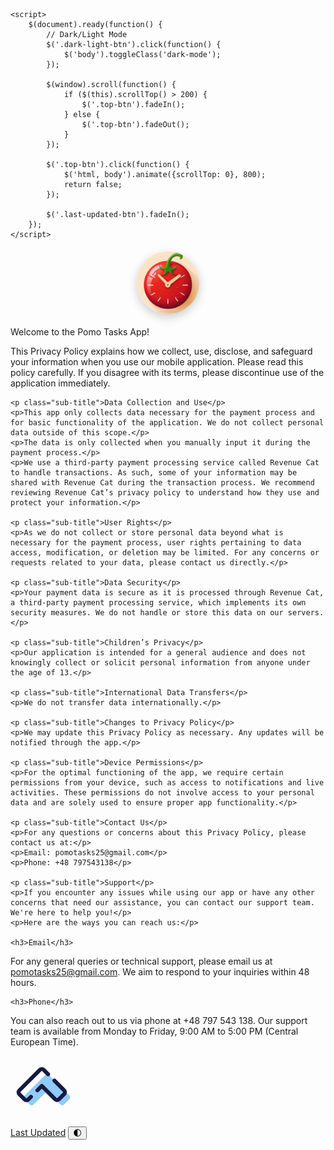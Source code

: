 <html lang="en">
<head>
    <meta charset="UTF-8">
    <title>Pomo Tasks</title>
    <link href="https://fonts.googleapis.com/css2?family=Montserrat:wght@400;700&display=swap" rel="stylesheet">
    <style>

    @keyframes fadeIn {
            from {
                opacity: 0;
            }

            to {
                opacity: 1;
            }
        }

@keyframes float {
    0% {
        box-shadow: 0 5px 15px 0px rgba(0,0,0,0.6);
        transform: translateY(0px);
    }
    50% {
        box-shadow: 0 25px 15px 0px rgba(0,0,0,0.2);
        transform: translateY(-20px);
    }
    100% {
        box-shadow: 0 5px 15px 0px rgba(0,0,0,0.6);
        transform: translateY(0px);
    }
}

        @keyframes gradientBG {
            0% {
                background-position: 0% 50%;
            }
            50% {
                background-position: 50% 50%;
            }
            100% {
                background-position: 100% 50%;
            }
        }

body {
    font-family: 'Montserrat', sans-serif;
    margin: 0;
    padding: 0;
    background: #FCE1C6;
    overflow-x: hidden;
    color: #fff;
}

        .container {
            animation: fadeIn 1s;
            width: 80%;
            margin: 0 auto;
            padding: 20px;
            background-color: rgba(0, 0, 0, 0.8);
            border-radius: 10px;
            transition: background 0.5s;
            box-shadow: 0px 5px 15px rgba(0,0,0,0.1);
        }

        h1 {
            text-align: center;
            text-shadow: 2px 2px 4px rgba(0,0,0,0.1);
            font-size: 36px;
            margin-top: 0;
        }

        h2 {
            font-size: 24px;
            color: #999;
            margin-bottom: 10px;
        }

        p {
            margin-bottom: 10px;
        }

        img {
            display: block;
            margin: 20px auto;
            width: 100px;
            border-radius: 50%;
            box-shadow: 0px 5px 15px rgba(0,0,0,0.2);
        }

.top-btn:hover {
    opacity: 1;
}

/* Removed the .top-btn::before, .top-btn:hover::before styles since you no longer want the red circle effect */

.top-btn {
    display: flex;
    justify-content: center;
    align-items: center;
    width: 50px; /* Adjust width and height to better fit the SVG */
    height: 50px;
}



.last-updated-btn {
    position: fixed;
    top: 20px;
    right: 20px;
    background: #E82620;
    color: white;
    padding: 10px 20px;
    border-radius: 50px;
    text-decoration: none;
    font-size: 14px;
    transition: all 0.3s;
    opacity: 0.7;
    display: none;
    z-index: 9999;
}

        .last-updated-btn:hover {
            opacity: 1;
        }

        .last-updated-btn::before {
            content: attr(data-date);
            position: absolute;
            top: 100%;
            left: 50%;
            opacity: 0;
            transform: translateX(-50%) scale(0.5);
            transition: all 0.3s;
            pointer-events: none;
        }

        .last-updated-btn:hover::before {
            top: 120%;
            opacity: 1;
            transform: translateX(-50%) scale(1);
        }

        /* Dark/Light Mode Button */
        
.dark-light-btn {
    position: fixed;
    top: 20px;
    left: 20px;
    background: #E82620;
    color: #fff;
    border: none;
    border-radius: 50%;
    width: 40px;
    height: 40px;
    display: flex;
    justify-content: center;
    align-items: center;
    font-size: 20px;
    cursor: pointer;
    transition: background 0.3s, color 0.3s;
    z-index: 9999;
}

.dark-light-btn:hover {
    background: #fff;
    color: #E82620;
}

.dark-mode {
    background: #E7B580;
    color: #fff;
}

.dark-mode .container {
    background-color: rgba(0, 0, 0, 0.8); /* or any other color of your choice */
    color: #000;
}

.main-title {
    text-align: center;
    text-shadow: 2px 2px 4px rgba(0,0,0,0.1);
    font-size: 36px;
    margin-top: 0;
    color: #D31A1E;  /* Color change */
}

.sub-title {
    font-size: 24px;
    color: #D31A1E; /* Updated color */
    margin-bottom: 10px;
}

.sub-title-small {
    font-size: 20px;
    color: #D31A1E; /* Updated color */
    margin-bottom: 10px;
}

h1, h2, h3, h4, h5, h6 {
            display: none;
        }
    </style>
    <script src="https://ajax.googleapis.com/ajax/libs/jquery/3.5.1/jquery.min.js"></script>

    <script>
        $(document).ready(function() {
            // Dark/Light Mode
            $('.dark-light-btn').click(function() {
                $('body').toggleClass('dark-mode');
            });

            $(window).scroll(function() {
                if ($(this).scrollTop() > 200) {
                    $('.top-btn').fadeIn();
                } else {
                    $('.top-btn').fadeOut();
                }
            });

            $('.top-btn').click(function() {
                $('html, body').animate({scrollTop: 0}, 800);
                return false;
            });

            $('.last-updated-btn').fadeIn();
        });
    </script>

</head>

<body>
    
<div class="container">
    <img src="appstore.png" alt="Pomodoro Timer App logo">
    <p class="main-title">Welcome to the Pomo Tasks App!</p>
    <p>This Privacy Policy explains how we collect, use, disclose, and safeguard your information when you use our mobile application. Please read this policy carefully. If you disagree with its terms, please discontinue use of the application immediately.</p>

    <p class="sub-title">Data Collection and Use</p>
    <p>This app only collects data necessary for the payment process and for basic functionality of the application. We do not collect personal data outside of this scope.</p>
    <p>The data is only collected when you manually input it during the payment process.</p>
    <p>We use a third-party payment processing service called Revenue Cat to handle transactions. As such, some of your information may be shared with Revenue Cat during the transaction process. We recommend reviewing Revenue Cat’s privacy policy to understand how they use and protect your information.</p>

    <p class="sub-title">User Rights</p>
    <p>As we do not collect or store personal data beyond what is necessary for the payment process, user rights pertaining to data access, modification, or deletion may be limited. For any concerns or requests related to your data, please contact us directly.</p>

    <p class="sub-title">Data Security</p>
    <p>Your payment data is secure as it is processed through Revenue Cat, a third-party payment processing service, which implements its own security measures. We do not handle or store this data on our servers.</p>

    <p class="sub-title">Children’s Privacy</p>
    <p>Our application is intended for a general audience and does not knowingly collect or solicit personal information from anyone under the age of 13.</p>

    <p class="sub-title">International Data Transfers</p>
    <p>We do not transfer data internationally.</p>

    <p class="sub-title">Changes to Privacy Policy</p>
    <p>We may update this Privacy Policy as necessary. Any updates will be notified through the app.</p>

    <p class="sub-title">Device Permissions</p>
    <p>For the optimal functioning of the app, we require certain permissions from your device, such as access to notifications and live activities. These permissions do not involve access to your personal data and are solely used to ensure proper app functionality.</p>

    <p class="sub-title">Contact Us</p>
    <p>For any questions or concerns about this Privacy Policy, please contact us at:</p>
    <p>Email: pomotasks25@gmail.com</p>
    <p>Phone: +48 797543138</p>

    <p class="sub-title">Support</p>
    <p>If you encounter any issues while using our app or have any other concerns that need our assistance, you can contact our support team. We're here to help you!</p>
    <p>Here are the ways you can reach us:</p>

    <h3>Email</h3>
<p>For any general queries or technical support, please email us at <a href="mailto:pomotasks25@gmail.com">pomotasks25@gmail.com</a>. We aim to respond to your inquiries within 48 hours.</p>

    <h3>Phone</h3>
<p>You can also reach out to us via phone at +48 797 543 138. Our support team is available from Monday to Friday, 9:00 AM to 5:00 PM (Central European Time).</p>

</div>
<a href="#" class="top-btn">
  <svg xmlns="http://www.w3.org/2000/svg" x="0px" y="0px" width="100" height="100" viewBox="0 0 48 48">
    <path fill="#90caf9" d="M38.35,39.3c0.8,0.8,2,0.8,2.8,0l4.1-4.1c0.8-0.8,0.8-2,0-2.8l-15.8-15.8c-0.8-0.8-2-0.8-2.8,0	l-15.9,15.9c-0.8,0.8-0.8,2,0,2.8l4.1,4.1c0.8,0.8,2,0.8,2.8,0L28.05,29L38.35,39.3z"></path>
    <path fill="none" stroke="#18193f" stroke-linecap="round" stroke-linejoin="round" stroke-miterlimit="10" stroke-width="3" d="M20.664,28.386L24.05,25l10.3,10.3c0.8,0.8,2,0.8,2.8,0l4.1-4.1c0.8-0.8,0.8-2,0-2.8l-7.527-7.527"></path>
    <path fill="none" stroke="#18193f" stroke-linecap="round" stroke-linejoin="round" stroke-miterlimit="10" stroke-width="3" d="M28.914,16.064L25.45,12.6c-0.8-0.8-2-0.8-2.8,0L6.75,28.5c-0.8,0.8-0.8,2,0,2.8l4.1,4.1c0.8,0.8,2,0.8,2.8,0l2.066-2.066"></path>
  </svg>
</a>

<a href="#" class="last-updated-btn" data-date="Last Updated: August 13, 2023">Last Updated</a>
<button class="dark-light-btn" title="Toggle Dark/Light Mode">🌓</button>

</body>

</html>
